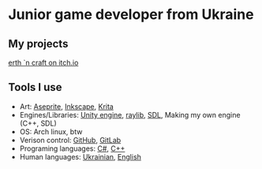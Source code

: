 # Junior game developer from Ukraine

## My projects
[erth `n craft on itch.io](https://erth-n-craft.itch.io/)

## Tools I use
- Art: [Aseprite](https://www.aseprite.org/), [Inkscape](https://inkscape.org/), [Krita](https://krita.org/en/)
- Engines/Libraries: [Unity engine](https://unity.com/), [raylib](https://www.raylib.com/), [SDL](https://www.libsdl.org/), Making my own engine (C++, SDL)
- OS: Arch linux, btw
- Verison control: [GitHub](https://github.com/), [GitLab](https://about.gitlab.com/)
- Programing languages: [C#](https://dotnet.microsoft.com/en-us/languages/csharp), [C++](https://cplusplus.com/)
- Human languages: [Ukrainian](https://en.wikipedia.org/wiki/Ukrainian_language), [English](https://en.wikipedia.org/wiki/English_language#:~:text=English%20is%20a%20West%20Germanic,%C5%8B%C9%A1l%C9%AA%CA%83%2F)

